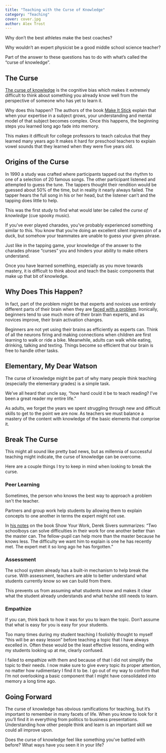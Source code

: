 ```yaml
---
title: "Teaching with the Curse of Knowledge"
category: "Teaching"
cover: cover.jpg
author: Alex Trost
---
```

Why don’t the best athletes make the best coaches?

Why wouldn’t an expert physicist be a good middle school science teacher?

Part of the answer to these questions has to do with what’s called the “curse of knowledge”.

## The Curse
[The curse of knowledge](http://en.wikipedia.org/wiki/Curse_of_knowledge) is the cognitive bias which makes it extremely difficult to think about something you already know well from the perspective of someone who has yet to learn it.

Why does this happen? The authors of the book [Make It Stick](http://www.amazon.com/Make-It-Stick-Successful-Learning/dp/0674729013) explain that when your expertise in a subject grows, your understanding and mental model of that subject becomes complex. Once this happens, the beginning steps you learned long ago fade into memory.

This makes it difficult for college professors to teach calculus that they learned many years ago It makes it hard for preschool teachers to explain vowel sounds that they learned when they were five years old.

## Origins of the Curse
In 1990 a study was crafted where participants tapped out the rhythm to one of a selection of 20 famous songs. The other participant listened and attempted to guess the tune. The tappers thought their rendition would be guessed about 50% of the time, but in reality it nearly always failed. The tapper hears the full song in his or her head, but the listener can’t and the tapping does little to help.

This was the first study to find what would later be called the *curse of knowledge* (cue spooky music).

If you’ve ever played charades, you’ve probably experienced something similar to this. You know that you’re doing an excellent silent impression of a duck, but somehow your teammates are unable to guess your given phrase.

Just like in the tapping game, your knowledge of the answer to the charades phrase “curses” you and hinders your ability to make others understand.

Once you have learned something, especially as you move towards mastery, it is difficult to think about and teach the basic components that make up that bit of knowledge.

## Why Does This Happen?
In fact, part of the problem might be that experts and novices use entirely different parts of their brain when they are [faced with a problem](http://www.lrdc.pitt.edu/schneider/SchneiderPublications/Hill%20Schneider%202006%20Brain%20Changes%20in%20the%20Development.pdf). Ironically, beginners tend to use much more of their brain than experts, and as novices improve, their brain activation changes.

Beginners are not yet using their brains as efficiently as experts can. Think of all the neurons firing and making connections when children are first learning to walk or ride a bike. Meanwhile, adults can walk while eating, drinking, talking and texting. Things become so efficient that our brain is free to handle other tasks.

## Elementary, My Dear Watson
The curse of knowledge might be part of why many people think teaching (especially the elementary grades) is a simple task.

We’ve all heard that uncle say, “how hard could it be to teach reading? I’ve been a great reader my entire life.”

As adults, we forget the years we spent struggling through new and difficult skills to get to the point we are now. As teachers we must balance a mastery of the content with knowledge of the basic elements that comprise it.

## Break The Curse
This might all sound like pretty bad news, but as millennia of successful teaching might indicate, the curse of knowledge can be overcome.

Here are a couple things I try to keep in mind when looking to break the curse.

### Peer Learning
Sometimes, the person who knows the best way to approach a problem isn't the teacher.

Partners and group work help students by allowing them to explain concepts to one another in terms the expert might not use.

In [his notes](http://sivers.org/book/ShowYourWork) on the book Show Your Work, Derek Sivers summarizes:
“Two schoolboys can solve difficulties in their work for one another better than the master can. The fellow-pupil can help more than the master because he knows less. The difficulty we want him to explain is one he has recently met. The expert met it so long ago he has forgotten.”

### Assessment
The school system already has a built-in mechanism to help break the curse. With assessment, teachers are able to better understand what students currently know so we can build from there.

This prevents us from assuming what students know and makes it clear what the student already understands and what he/she still needs to learn.

### Empathize
If you can, think back to how it was for you to learn the topic. Don’t assume that what is easy for you is easy for your students.

Too many times during my student teaching I foolishly thought to myself “this will be an easy lesson” before teaching a topic that I have always excelled in. Often these would be the least effective lessons, ending with my students looking up at me, clearly confused.

I failed to empathize with them and because of that I did not simplify the topic to their needs. I now make sure to give every topic its proper attention, no matter how rudimentary I find it to be. I go out of my way to confirm that I’m not overlooking a basic component that I might have consolidated into memory a long time ago.

## Going Forward
The curse of knowledge has obvious ramifications for teaching, but it’s important to remember in many facets of life. When you know to look for it you’ll find it in everything from politics to business presentations. Understanding how other people think and learn is an important skill we could all improve upon.

Does the curse of knowledge feel like something you've battled with before? What ways have you seen it in your life? 